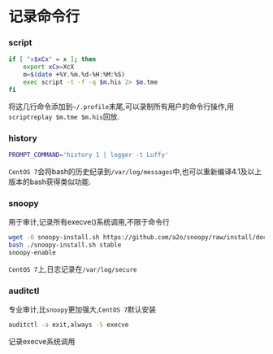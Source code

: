 # 记录命令行
### script
```bash
if [ "x$xCx" = x ]; then
    export xCx=XcX
    m=$(date +%Y.%m.%d-%H:%M:%S)
    exec script -t -f -q $m.his 2> $m.tme
fi
```
将这几行命令添加到`~/.profile`末尾,可以录制所有用户的命令行操作,用`scriptreplay $m.tme $m.his`回放.
### history
```bash
PROMPT_COMMAND='history 1 | logger -t Luffy'
```
`CentOS 7`会将bash的历史纪录到`/var/log/messages`中,也可以重新编译4.1及以上版本的bash获得类似功能.
### snoopy
用于审计,记录所有execve()系统调用,不限于命令行
```bash
wget -O snoopy-install.sh https://github.com/a2o/snoopy/raw/install/doc/install/bin/snoopy-install.sh
bash ./snoopy-install.sh stable
snoopy-enable
```
`CentOS 7`上,日志记录在`/var/log/secure`
### auditctl
专业审计,比`snoopy`更加强大,`CentOS 7`默认安装
```bash
auditctl -a exit,always -S execve
```
记录execve系统调用